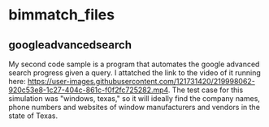 # bimmatch_files
## googleadvancedsearch
My second code sample is a program that automates the google advanced search progress given a query. 
I attatched the link to the video of it running here: https://user-images.githubusercontent.com/121731420/219998062-920c53e8-1c27-404c-861c-f0f2fc725282.mp4. 
The test case for this simulation was "windows, texas," so it will ideally find the company names, phone numbers and websites of
window manufacturers and vendors in the state of Texas.

